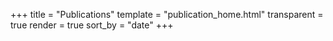 +++
title = "Publications"
template = "publication_home.html"
transparent = true
render = true
sort_by = "date"
+++

